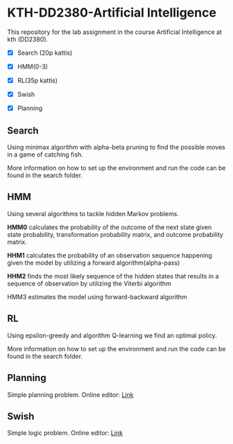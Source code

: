 # KTH-DD2380-Artificial Intelligence
This repository for the lab assignment in the course Artificial Intelligence at kth (DD2380).

- [x] Search (20p kattis) 
- [x] HMM(0-3)
- [x] RL(35p kattis)
- [x] Swish
- [x] Planning


## Search
Using minimax algorithm with alpha-beta pruning to find the possible moves in a game of catching fish.

More information on how to set up the environment and run the code can be found in the search folder.
## HMM
Using several algorithms to tackle hidden Markov problems.

**HMM0** calculates the probability of the outcome of the next state given state probability, transformation probability matrix, and outcome probability matrix.

**HHM1** calculates the probability of an observation sequence happening given the model by utilizing a forward algorithm(alpha-pass)

**HHM2** finds the most likely sequence of the hidden states that results in a sequence of observation by utilizing the Viterbi algorithm

HMM3 estimates the model using forward-backward algorithm

## RL
Using epsilon-greedy and algorithm Q-learning we find an optimal policy.

More information on how to set up the environment and run the code can be found in the search folder.

## Planning
Simple planning problem.
Online editor: [Link](http://editor.planning.domains/)
## Swish
Simple logic problem.
Online editor: [Link](https://swish.swi-prolog.org/)



